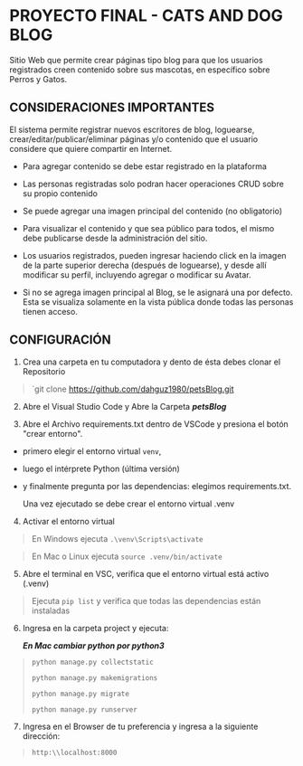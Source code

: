 # PROYECTO FINAL - CATS AND DOG BLOG

Sitio Web que permite crear páginas tipo blog para que los usuarios registrados creen contenido sobre sus mascotas, en específico sobre Perros y Gatos.

## CONSIDERACIONES IMPORTANTES

El sistema permite registrar nuevos escritores de blog, loguearse, crear/editar/publicar/eliminar páginas y/o contenido que el usuario considere que quiere compartir en Internet.

- Para agregar contenido se debe estar registrado en la plataforma

- Las personas registradas solo podran hacer operaciones CRUD sobre su propio contenido

- Se puede agregar una imagen principal del contenido (no obligatorio)

- Para visualizar el contenido y que sea público para todos, el mismo debe publicarse desde la administración del sitio. 

- Los usuarios registrados, pueden ingresar haciendo click en la imagen de la parte superior derecha (después de loguearse), y desde allí modificar su perfil, incluyendo agregar o modificar su Avatar. 

- Si no se agrega imagen principal al Blog, se le asignará una por defecto. Esta se visualiza solamente en la vista pública donde todas las personas tienen acceso. 

## CONFIGURACIÓN

1. Crea una carpeta en tu computadora y dento de ésta debes clonar el Repositorio

> `git clone https://github.com/dahguz1980/petsBlog.git

2. Abre el Visual Studio Code y Abre la Carpeta ***petsBlog***

3. Abre el Archivo requirements.txt dentro de VSCode y presiona el botón "crear entorno".

- primero elegir el entorno virtual `venv`, 
- luego el intérprete Python (última versión)
- y finalmente pregunta por las dependencias: elegimos requirements.txt.

   Una vez ejecutado se debe crear el entorno virtual .venv 

4. Activar el entorno virtual

> En Windows ejecuta `.\venv\Scripts\activate`

> En Mac o Linux ejecuta `source .venv/bin/activate`

5. Abre el terminal en VSC, verifica que el entorno virtual está activo (.venv) 

> Ejecuta `pip list` y verifica que todas las dependencias están instaladas

6. Ingresa en la carpeta project y ejecuta: 

    ***En Mac cambiar python por python3***

> `python manage.py collectstatic` 
> 
> `python manage.py makemigrations`
> 
> `python manage.py migrate`
> 
> `python manage.py runserver`

7. Ingresa en el Browser de tu preferencia y ingresa a la siguiente dirección: 

> `http:\\localhost:8000`



